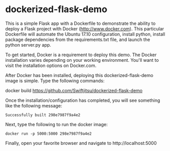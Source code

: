# dockerized-flask-demo
This is a simple Flask app with a Dockerfile to demonstrate the ability to deploy a Flask project with Docker (http://www.docker.com).  This particular Dockerfile will automate the Ubuntu 17.10 configuration, install python, install package dependencies from the requirements.txt file, and launch the python server.py app.

To get started, Docker is a requirement to deploy this demo.  The Docker installation varies depending on your working environment.  You'll want to visit the installation options on Docker.com.

After Docker has been installed, deploying this dockerized-flask-demo image is simple.  Type the following commands:

docker build https://github.com/Swiftjitsu/dockerized-flask-demo

Once the installation/configuration has completed, you will see something like the following message:

`Successfully built 298e7987f9a4e2`

Next, type the following to run the docker image:

`docker run -p 5000:5000 298e7987f9a4e2`

Finally, open your favorite browser and navigate to http://localhost:5000
